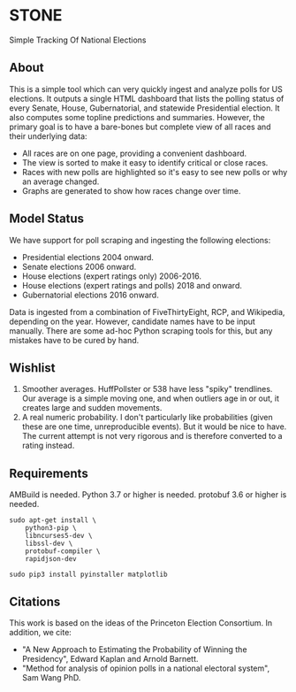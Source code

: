 # STONE

Simple Tracking Of National Elections

## About

This is a simple tool which can very quickly ingest and analyze polls for US elections. It outputs a single HTML dashboard that lists the polling status of every Senate, House, Gubernatorial, and statewide Presidential election. It also computes some topline predictions and summaries. However, the primary goal is to have a bare-bones but complete view of all races and their underlying data:

 - All races are on one page, providing a convenient dashboard.
 - The view is sorted to make it easy to identify critical or close races.
 - Races with new polls are highlighted so it's easy to see new polls or why an average changed.
 - Graphs are generated to show how races change over time.

## Model Status

We have support for poll scraping and ingesting the following elections:
 - Presidential elections 2004 onward.
 - Senate elections 2006 onward.
 - House elections (expert ratings only) 2006-2016.
 - House elections (expert ratings and polls) 2018 and onward.
 - Gubernatorial elections 2016 onward.

Data is ingested from a combination of FiveThirtyEight, RCP, and Wikipedia, depending on the year. However, candidate names have to be input manually. There are some ad-hoc Python scraping tools for this, but any mistakes have to be cured by hand.

## Wishlist

1. Smoother averages. HuffPollster or 538 have less "spiky" trendlines. Our average is a simple moving one, and when outliers age in or out, it creates large and sudden movements.
2. A real numeric probability. I don't particularly like probabilities (given these are one time, unreproducible events). But it would be nice to have. The current attempt is not very rigorous and is therefore converted to a rating instead.

## Requirements

AMBuild is needed.
Python 3.7 or higher is needed.
protobuf 3.6 or higher is needed.

	sudo apt-get install \
		python3-pip \
		libncurses5-dev \
		libssl-dev \
		protobuf-compiler \
		rapidjson-dev

	sudo pip3 install pyinstaller matplotlib

## Citations

This work is based on the ideas of the Princeton Election Consortium. In addition, we cite:

 - "A New Approach to Estimating the Probability of Winning the Presidency", Edward Kaplan and Arnold Barnett.
 - "Method for analysis of opinion polls in a national electoral system", Sam Wang PhD.
